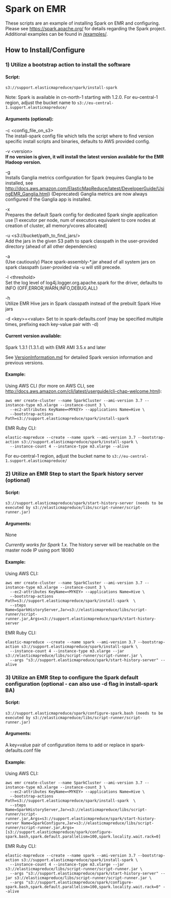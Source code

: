 Spark on EMR
=====================

These scripts are an example of installing Spark on EMR and configuring.   Please see https://spark.apache.org/ for details regarding the Spark project.  Additional examples can be found in [/examples/](examples/README.md).


## How to Install/Configure

### 1) Utilize a bootstrap action to install the software

#### Script:   
`s3://support.elasticmapreduce/spark/install-spark`

Note: Spark is available in cn-north-1 starting with 1.2.0.   For eu-central-1 region, adjust the bucket name to `s3://eu-central-1.support.elasticmapreduce/`

#### Arguments (optional):   
-c \<config_file_on_s3\>   
    The install-spark config file which tells the script where to find version specific install scripts and binaries, defaults to AWS provided config.

-v \<version\>   
   **If no version is given, it will install the latest version available for the EMR Hadoop version.**

-g   
   Installs Ganglia metrics configuration for Spark (requires Ganglia to be installed, see http://docs.aws.amazon.com/ElasticMapReduce/latest/DeveloperGuide/UsingEMR_Ganglia.html)
   (Deprecated) Ganglia metrics are now always configured if the Ganglia app is installed.

-x   
   Prepares the default Spark config for dedicated Spark single application use [1 executor per node, num of executors equivalent to core nodes at creation of cluster, all memory/vcores allocated]

-u \<s3://bucket/path_to_find_jars/\>   
   Add the jars in the given S3 path to spark classpath in the user-provided directory (ahead of all other dependencies) 

-a   
   (Use cautiously) Place spark-assembly-*.jar ahead of all system jars on spark classpath (user-provided via -u will still precede.

-l \<threshold\>   
   Set the log level of log4j.logger.org.apache.spark for the driver, defaults to INFO (OFF,ERROR,WARN,INFO,DEBUG,ALL)

-h   
   Utilize EMR Hive jars in Spark classpath instead of the prebuilt Spark Hive jars    

-d \<key\>=\<value\>
   Set <key> to <value> in spark-defaults.conf (may be specified multiple times, prefixing each key-value pair with -d)

#### Current version available:

Spark 1.3.1 (1.3.1.d) with EMR AMI 3.5.x and later


See [VersionInformation.md](VersionInformation.md) for detailed Spark version information and previous versions.


#### Example:
Using AWS CLI (for more on AWS CLI, see http://docs.aws.amazon.com/cli/latest/userguide/cli-chap-welcome.html):
```
aws emr create-cluster --name SparkCluster --ami-version 3.7 --instance-type m3.xlarge --instance-count 3 \
  --ec2-attributes KeyName=<MYKEY> --applications Name=Hive \
  --bootstrap-actions Path=s3://support.elasticmapreduce/spark/install-spark
```
EMR Ruby CLI:
```
elastic-mapreduce --create --name spark --ami-version 3.7 --bootstrap-action s3://support.elasticmapreduce/spark/install-spark \
  --instance-count 4 --instance-type m3.xlarge --alive 
```

For eu-central-1 region, adjust the bucket name to `s3://eu-central-1.support.elasticmapreduce/`


### 2) Utilize an EMR Step to start the Spark history server (optional)

#### Script:
`s3://support.elasticmapreduce/spark/start-history-server (needs to be executed by s3://elasticmapreduce/libs/script-runner/script-runner.jar)`

#### Arguments:
None


_Currently works for Spark 1.x._  The history server will be reachable on the master node IP using port 18080

#### Example:
Using AWS CLI:
```
aws emr create-cluster --name SparkCluster --ami-version 3.7 --instance-type m3.xlarge --instance-count 3 \
  --ec2-attributes KeyName=<MYKEY> --applications Name=Hive \
  --bootstrap-actions Path=s3://support.elasticmapreduce/spark/install-spark  \
  --steps Name=SparkHistoryServer,Jar=s3://elasticmapreduce/libs/script-runner/script-runner.jar,Args=s3://support.elasticmapreduce/spark/start-history-server 
```
EMR Ruby CLI:
```
elastic-mapreduce --create --name spark --ami-version 3.7 --bootstrap-action s3://support.elasticmapreduce/spark/install-spark \
  --instance-count 4 --instance-type m3.xlarge --jar s3://elasticmapreduce/libs/script-runner/script-runner.jar \
  --args "s3://support.elasticmapreduce/spark/start-history-server" --alive
```


### 3) Utilize an EMR Step to configure the Spark default configuration (optional - can also use -d flag in install-spark BA)

#### Script:
`s3://support.elasticmapreduce/spark/configure-spark.bash (needs to be executed by s3://elasticmapreduce/libs/script-runner/script-runner.jar)`

#### Arguments:
A key=value pair of configuration items to add or replace in spark-defaults.conf file


#### Example:
Using AWS CLI:
```
aws emr create-cluster --name SparkCluster --ami-version 3.7 --instance-type m3.xlarge --instance-count 3 \
  --ec2-attributes KeyName=<MYKEY> --applications Name=Hive \
  --bootstrap-actions Path=s3://support.elasticmapreduce/spark/install-spark  \
  --steps Name=SparkHistoryServer,Jar=s3://elasticmapreduce/libs/script-runner/script-runner.jar,Args=s3://support.elasticmapreduce/spark/start-history-server Name=SparkConfigure,Jar=s3://elasticmapreduce/libs/script-runner/script-runner.jar,Args=[s3://support.elasticmapreduce/spark/configure-spark.bash,spark.default.parallelism=100,spark.locality.wait.rack=0]
```
EMR Ruby CLI:
```
elastic-mapreduce --create --name spark --ami-version 3.7 --bootstrap-action s3://support.elasticmapreduce/spark/install-spark \
  --instance-count 4 --instance-type m3.xlarge --jar s3://elasticmapreduce/libs/script-runner/script-runner.jar \
  --args "s3://support.elasticmapreduce/spark/start-history-server" --jar s3://elasticmapreduce/libs/script-runner/script-runner.jar \
  --args "s3://support.elasticmapreduce/spark/configure-spark.bash,spark.default.parallelism=100,spark.locality.wait.rack=0" --alive 
```

